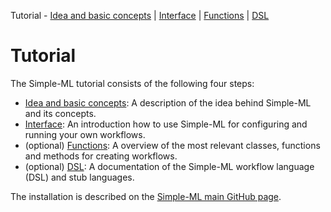 Tutorial - [Idea and basic concepts][tutorial_concepts] | [Interface][tutorial_interface] | [Functions][functions] | [DSL][dsl-tutorial]

# Tutorial

The Simple-ML tutorial consists of the following four steps:

* [Idea and basic concepts][tutorial_concepts]: A description of the idea behind Simple-ML and its concepts.
* [Interface][tutorial_interface]: An introduction how to use Simple-ML for configuring and running your own workflows.
* (optional) [Functions][functions]: A overview of the most relevant classes, functions and methods for creating workflows.
* (optional) [DSL][dsl-tutorial]: A documentation of the Simple-ML workflow language (DSL) and stub languages.

The installation is described on the [Simple-ML main GitHub page](https://github.com/Simple-ML/Simple-ML/blob/main/README.md).

[tutorial_concepts]: ./Tutorial-Basic-Concepts.md
[tutorial_interface]: ./Tutorial-The-Simple-ML-Interface.md
[functions]: ./Stdlib/API/README.md.md
[dsl-tutorial]: ./DSL/tutorial/README.md
[tutorial]: ./Tutorial.md
